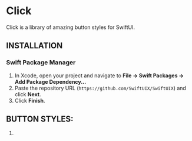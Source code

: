 # Click

Click is a library of amazing button styles for SwiftUI.


## INSTALLATION

### Swift Package Manager

1. In Xcode, open your project and navigate to **File → Swift Packages → Add Package Dependency...**
2. Paste the repository URL (`https://github.com/SwiftUIX/SwiftUIX`) and click **Next**.
3. Click **Finish**.


## BUTTON STYLES:

1. 
